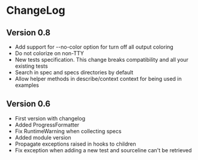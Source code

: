 # ChangeLog

## Version 0.8

* Add support for --no-color option for turn off all output coloring
* Do not colorize on non-TTY
* New tests specification. This change breaks compatibility and all your existing tests
* Search in spec and specs directories by default
* Allow helper methods in describe/context context for being used in examples

## Version 0.6

* First version with changelog
* Added ProgressFormatter
* Fix RuntimeWarning when collecting specs
* Added module version
* Propagate exceptions raised in hooks to children
* Fix exception when adding a new test and sourceline can't be retrieved
